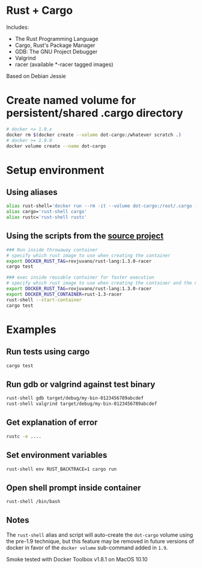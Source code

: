 # Rust + Cargo

Includes:
- The Rust Programming Language
- Cargo, Rust's Package Manager
- GDB: The GNU Project Debugger
- Valgrind
- racer (available \*-racer tagged images)

Based on Debian Jessie

# Create named volume for persistent/shared .cargo directory
```sh
# docker <= 1.8.x
docker rm $(docker create --volume dot-cargo:/whatever scratch .)
# docker >= 1.9.0
docker volume create --name dot-cargo
```

# Setup environment
## Using aliases
```sh
alias rust-shell='docker run --rm -it --volume dot-cargo:/root/.cargo --volume "${PWD}:${PWD}" --workdir="${PWD}" -e USER="${USER}" rovjuvano/rust-lang:1.3.0'
alias cargo='rust-shell cargo'
alias rustc='rust-shell rustc'
```
## Using the scripts from the [source project](https://github.com/rovjuvano/docker-files/tree/master/rust-lang/bin)
```sh
### Run inside throwaway container
# specify which rust image to use when creating the container
export DOCKER_RUST_TAG=rovjuvano/rust-lang:1.3.0-racer
cargo test

### exec inside reusable container for faster execution
# specify which rust image to use when creating the container and the name of reusable container
export DOCKER_RUST_TAG=rovjuvano/rust-lang:1.3.0-racer
export DOCKER_RUST_CONTAINER=rust-1.3-racer
rust-shell --start-container
cargo test
```

# Examples

## Run tests using cargo
```sh
cargo test
```

## Run gdb or valgrind against test binary
```sh
rust-shell gdb target/debug/my-bin-0123456789abcdef
rust-shell valgrind target/debug/my-bin-0123456789abcdef
```

## Get explanation of error
```sh
rustc -e ....
```

## Set environment variables
```sh
rust-shell env RUST_BACKTRACE=1 cargo run
```

## Open shell prompt inside container
```sh
rust-shell /bin/bash
```

## Notes
The `rust-shell` alias and script will auto-create the `dot-cargo` volume using the pre-1.9 technique, but this feature may be removed in future versions of docker in favor of the `docker volume` sub-command added in `1.9`.

Smoke tested with Docker Toolbox v1.8.1 on MacOS 10.10
